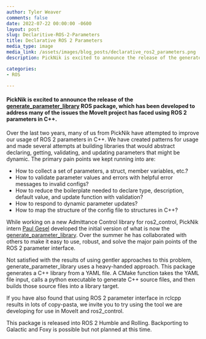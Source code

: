```yaml
---
author: Tyler Weaver
comments: false
date: 2022-07-22 00:00:00 -0600
layout: post
slug: Declaritive-ROS-2-Parameters
title: Declarative ROS 2 Parameters
media_type: image
media_link: /assets/images/blog_posts/declarative_ros2_parameters.png
description: PickNik is excited to announce the release of the generate_parameter_library ROS package, which has been developed to address many of the issues the MoveIt project has faced using ROS 2 parameters in C++.

categories:
- ROS

---
```


#### PickNik is excited to announce the release of the [generate_parameter_library](https://github.com/PickNikRobotics/generate_parameter_library) ROS package, which has been developed to address many of the issues the MoveIt project has faced using ROS 2 parameters in C++.

Over the last two years, many of us from PickNik have attempted to improve our usage of ROS 2 parameters in C++.
We have created patterns for usage and made several attempts at building libraries that would abstract declaring, getting, validating, and updating parameters that might be dynamic.
The primary pain points we kept running into are:
* How to collect a set of parameters, a struct, member variables, etc.?
* How to validate parameter values and errors with helpful error messages to invalid configs?
* How to reduce the boilerplate needed to declare type, description, default value, and update function with validation?
* How to respond to dynamic parameter updates?
* How to map the structure of the config file to structures in C++?

While working on a new Admittance Control library for ros2_control, PickNik intern [Paul Gesel](https://github.com/pac48) developed the initial version of what is now the [generate_parameter_library](https://github.com/PickNikRobotics/generate_parameter_library).
Over the summer he has collaborated with others to make it easy to use, robust, and solve the major pain points of the ROS 2 parameter interface.

Not satisfied with the results of using gentler approaches to this problem, generate_parameter_library uses a heavy-handed approach.
This package generates a C++ library from a YAML file. A CMake function takes the YAML file input, calls a python executable to generate C++ source files, and then builds those source files into a library target.

If you have also found that using ROS 2 parameter interface in rclcpp results in lots of copy-pasta, we invite you to try using the tool we are developing for use in MoveIt and ros2_control.

This package is released into ROS 2 Humble and Rolling. Backporting to Galactic and Foxy is possible but not planned at this time.

